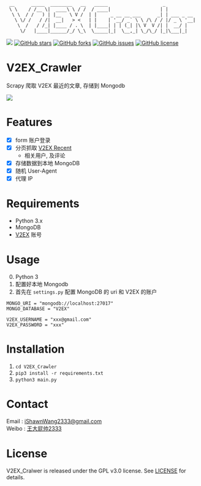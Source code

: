 ```
 __      _____  ________   __   _____                    _           
 \ \    / /__ \|  ____\ \ / /  / ____|                  | |          
  \ \  / /   ) | |__   \ V /  | |     _ __ __ ___      _| | ___ _ __ 
   \ \/ /   / /|  __|   > <   | |    | '__/ _` \ \ /\ / / |/ _ \ '__|
    \  /   / /_| |____ / . \  | |____| | | (_| |\ V  V /| |  __/ |   
     \/   |____|______/_/ \_\  \_____|_|  \__,_| \_/\_/ |_|\___|_|   
```

![][py3x] [![GitHub stars][stars]][stargazers] [![GitHub forks][forks]][network] [![GitHub issues][issues]][issues_url] [![GitHub license][license]][lic_file]

# V2EX_Crawler
Scrapy 爬取 V2EX 最近的文章, 存储到 Mongodb

![](https://github.com/iShawnWang/V2EX_Crawler/blob/master/images/666.png)

# Features
- [x] form 账户登录
- [x] 分页抓取 [V2EX Recent](https://www.v2ex.com/recent)
    - 相关用户, 及评论  
- [x] 存储数据到本地 MongoDB
- [x] 随机 User-Agent
- [x] 代理 IP

# Requirements
- Python 3.x
- MongoDB
- [V2EX](https://www.v2ex.com) 账号

# Usage
0. Python 3
1. 配置好本地 Mongodb
1. 首先在 `settings.py` 配置 MongoDB 的 uri 和 V2EX 的账户

```
MONGO_URI = "mongodb://localhost:27017"
MONGO_DATABASE = "V2EX"

V2EX_USERNAME = "xxx@gmail.com"
V2EX_PASSWORD = "xxx"
```

# Installation

1. `cd V2EX_Crawler`
2. `pip3 install -r requirements.txt`
3. `python3 main.py`

# Contact

Email : iShawnWang2333@gmail.com  
Weibo : [王大屁帅2333](https://weibo.com/p/1005052848310723/home?from=page_100505&mod=TAB#place)

# License

V2EX_Cralwer is released under the GPL v3.0 license. See [LICENSE](https://github.com/iShawnWang/V2EX_Crawler/blob/master/LICENSE) for details.

[forks]: https://img.shields.io/github/forks/iShawnWang/V2EX_Crawler.svg[network]: https://github.com/iShawnWang/V2EX_Crawler/network

[stars]: https://img.shields.io/github/stars/iShawnWang/V2EX_Crawler.svg[stargazers]: https://github.com/iShawnWang/V2EX_Crawler/stargazers

[issues]:https://img.shields.io/github/issues/iShawnWang/V2EX_Crawler.svg
[issues_url]:https://github.com/iShawnWang/V2EX_Crawler/issues

[issues_img]: https://img.shields.io/github/issues/iShawnWang/V2EX_Crawler.svg[issues]: https://github.com/iShawnWang/V2EX_Crawler/issues

[py3x]:https://img.shields.io/badge/python-3.x-brightgreen.svg

[license]:https://img.shields.io/badge/license-GPL%20V3-red.svg

[lic_file]:https://raw.githubusercontent.com/iShawnWang/V2EX_Crawler/master/LICENSE





